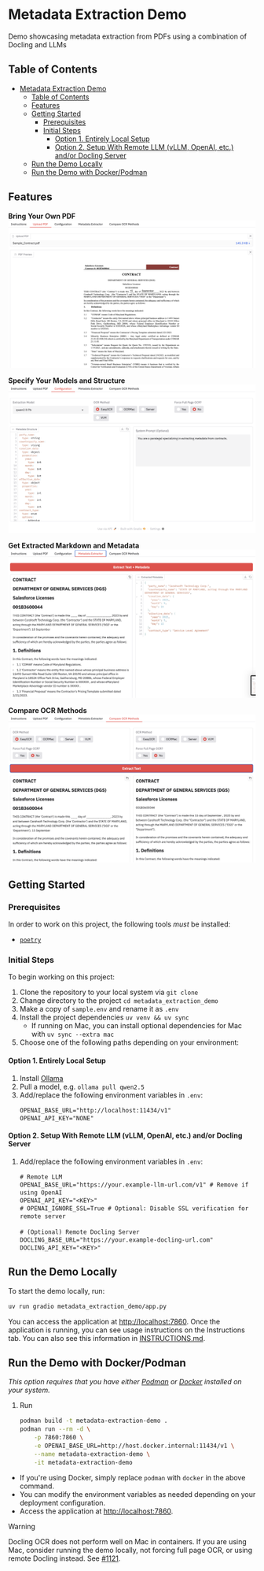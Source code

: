# Metadata Extraction Demo

Demo showcasing metadata extraction from PDFs using a combination of Docling and LLMs

## Table of Contents

- [Metadata Extraction Demo](#metadata-extraction-demo)
  - [Table of Contents](#table-of-contents)
  - [Features](#features)
  - [Getting Started](#getting-started)
    - [Prerequisites](#prerequisites)
    - [Initial Steps](#initial-steps)
      - [Option 1. Entirely Local Setup](#option-1-entirely-local-setup)
      - [Option 2. Setup With Remote LLM (vLLM, OpenAI, etc.) and/or Docling Server](#option-2-setup-with-remote-llm-vllm-openai-etc-andor-docling-server)
  - [Run the Demo Locally](#run-the-demo-locally)
  - [Run the Demo with Docker/Podman](#run-the-demo-with-dockerpodman)

## Features

**Bring Your Own PDF**
![](./docs/images/upload_pdf.png)

**Specify Your Models and Structure**
![](./docs/images/configuration.png)

**Get Extracted Markdown and Metadata**
![](./docs/images/metadata_extractor.png)

**Compare OCR Methods**
![](./docs/images/compare_ocr.png)


## Getting Started

### Prerequisites

In order to work on this project, the following tools *must* be installed:

- [`poetry`](https://python-poetry.org/)

### Initial Steps

To begin working on this project:

1. Clone the repository to your local system via `git clone`
2. Change directory to the project `cd metadata_extraction_demo`
3. Make a copy of `sample.env` and rename it as `.env`
4. Install the project dependencies `uv venv && uv sync`
   - If running on Mac, you can install optional dependencies for Mac with `uv sync --extra mac`
5. Choose one of the following paths depending on your environment:

#### Option 1. Entirely Local Setup

1. Install [Ollama](https://ollama.com/)
2. Pull a model, e.g. `ollama pull qwen2.5`
3. Add/replace the following environment variables in `.env`:
    ```
    OPENAI_BASE_URL="http://localhost:11434/v1"
    OPENAI_API_KEY="NONE"
    ```

#### Option 2. Setup With Remote LLM (vLLM, OpenAI, etc.) and/or Docling Server

1. Add/replace the following environment variables in `.env`:
    ```
    # Remote LLM
    OPENAI_BASE_URL="https://your.example-llm-url.com/v1" # Remove if using OpenAI
    OPENAI_API_KEY="<KEY>"
    # OPENAI_IGNORE_SSL=True # Optional: Disable SSL verification for remote server

    # (Optional) Remote Docling Server
    DOCLING_BASE_URL="https://your.example-docling-url.com"
    DOCLING_API_KEY="<KEY>"
    ```

## Run the Demo Locally

To start the demo locally, run:
```sh
uv run gradio metadata_extraction_demo/app.py
```

You can access the application at [http://localhost:7860](http://localhost:7860).
Once the application is running, you can see usage instructions on the Instructions tab.
You can also see this information in [INSTRUCTIONS.md](./INSTRUCTIONS.md).

## Run the Demo with Docker/Podman
_This option requires that you have either [Podman](https://podman.io/) or [Docker](https://www.docker.com/) installed on your system._

1. Run
    ```bash
    podman build -t metadata-extraction-demo .
    podman run --rm -d \
        -p 7860:7860 \
        -e OPENAI_BASE_URL=http://host.docker.internal:11434/v1 \
        --name metadata-extraction-demo \
        -it metadata-extraction-demo
    ```
  - If you're using Docker, simply replace `podman` with `docker` in the above command.
  - You can modify the environment variables as needed depending on your deployment configuration.
  - Access the application at [http://localhost:7860](http://localhost:7860).

> [!WARNING]  
> Docling OCR does not perform well on Mac in containers. If you are using Mac, consider running the demo locally, not forcing full page OCR, or using remote Docling instead. See [#1121](https://github.com/docling-project/docling/issues/1121).